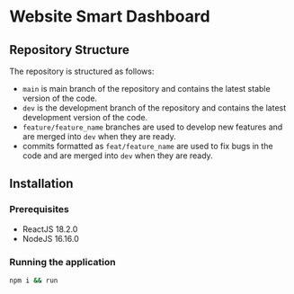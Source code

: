 # Website Smart Dashboard

## Repository Structure

The repository is structured as follows:
- `main` is main branch of the repository and contains the latest stable version of the code.
- `dev` is the development branch of the repository and contains the latest development version of the code.
- `feature/feature_name` branches are used to develop new features and are merged into `dev` when they are ready.
- commits formatted as `feat/feature_name` are used to fix bugs in the code and are merged into `dev` when they are ready.

## Installation

### Prerequisites
- ReactJS 18.2.0
- NodeJS 16.16.0


### Running the application
```bash
npm i && run
```
